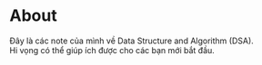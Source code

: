 # About
Đây là các note của mình về Data Structure and Algorithm (DSA).  
Hi vọng có thể giúp ích được cho các bạn mới bắt đầu.
